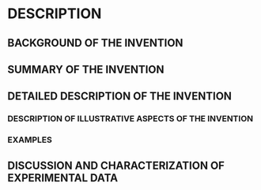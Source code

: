 # DESCRIPTION

## BACKGROUND OF THE INVENTION

## SUMMARY OF THE INVENTION

## DETAILED DESCRIPTION OF THE INVENTION

### DESCRIPTION OF ILLUSTRATIVE ASPECTS OF THE INVENTION

### EXAMPLES

## DISCUSSION AND CHARACTERIZATION OF EXPERIMENTAL DATA

